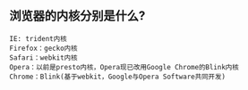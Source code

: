 ## 浏览器的内核分别是什么?  

    IE: trident内核 
    Firefox：gecko内核 
    Safari：webkit内核 
    Opera：以前是presto内核，Opera现已改用Google Chrome的Blink内核 
    Chrome：Blink(基于webkit，Google与Opera Software共同开发) 
